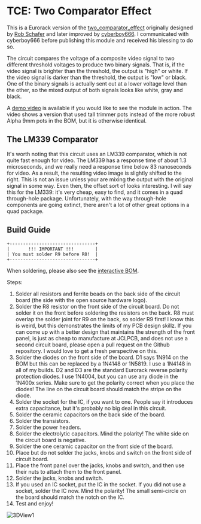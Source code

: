 TCE: Two Comparator Effect
===

This is a Eurorack version of the [two_comparator_effect](https://github.com/cyberboy666/two_comparator_effect) originally designed by [Rob Schafer](https://www.youtube.com/c/schaferob) and later improved by [cyberboy666](https://github.com/cyberboy666). I communicated with cyberboy666 before publishing this module and received his blessing to do so.

The circuit compares the voltage of a composite video signal to two different threshold voltages to produce two binary signals. That is, if the video signal is brighter than the threshold, the output is "high" or white. If the video signal is darker than the threshold, the output is "low" or black. One of the binary signals is actually sent out at a lower voltage level than the other, so the mixed output of both signals looks like white, gray and black.

A [demo video](https://youtu.be/mtZ2dQ727Hc) is available if you would like to see the module in action. The video shows a version that used tall trimmer pots instead of the more robust Alpha 9mm pots in the BOM, but it is otherwise identical. 

The LM339 Comparator
--------------------

It's worth noting that this circuit uses an LM339 comparator, which is not quite fast enough for video. The LM339 has a response time of about 1.3 microseconds, and we really need a response time below 83 nanoseconds for video. As a result, the resulting video image is slightly shifted to the right. This is not an issue unless your are mixing the output with the original signal in some way. Even then, the offset sort of looks interesting. I will say this for the LM339: it's very cheap, easy to find, and it comes in a quad through-hole package. Unfortunately, with the way through-hole components are going extinct, there aren't a lot of other great options in a quad package.

Build Guide
-----------

```
+--------------------------------+
|       !!! IMPORTANT !!!        |
| You must solder R9 before R8!  |
+--------------------------------+
```

When soldering, please also see the [interactive BOM](https://octovolt.github.io/TCE).

Steps:

1. Solder all resistors and ferrite beads on the back side of the circuit board (the side with the open source hardware logo).
2. Solder the R8 resistor on the front side of the circuit board. Do not solder it on the front before soldering the resistors on the back. R8 must overlap the solder joint for R9 on the back, so solder R9 first! I know this is weird, but this demonstrates the limits of my PCB design skillz. If you can come up with a better design that maintains the strength of the front panel, is just as cheap to manufacture at JCLPCB, and does not use a second circuit board, please open a pull request on the Github repository. I would love to get a fresh perspective on this.
3. Solder the diodes on the front side of the board. D1 says 1N914 on the BOM but this can be replaced by a 1N4148 or 1N5819. I use a 1N4148 in all of my builds. D2 and D3 are the standard Eurorack reverse polarity protection diodes. I use 1N4004, but you can use any diode in the 1N400x series. Make sure to get the polarity correct when you place the diodes! The line on the circuit board should match the stripe on the diode.
3. Solder the socket for the IC, if you want to one. People say it introduces extra capacitance, but it's probably no big deal in this circuit.
4. Solder the ceramic capacitors on the back side of the board.
5. Solder the transistors.
6. Solder the power headers.
7. Solder the electrolytic capacitors. Mind the polarity! The white side on the circuit board is negative.
8. Solder the one ceramic capacitor on the front side of the board.
9. Place but do not solder the jacks, knobs and switch on the front side of circuit board.
10. Place the front panel over the jacks, knobs and switch, and then use their nuts to attach them to the front panel.
11. Solder the jacks, knobs and switch.
12. If you used an IC socket, put the IC in the socket. If you did not use a socket, solder the IC now. Mind the polarity! The small semi-circle on the board should match the notch on the IC.
13. Test and enjoy!

![3DView1](https://github.com/octovolt/TCE/assets/78008936/e1e90ec4-956b-4947-9fed-bfc4c0f6c1aa)


